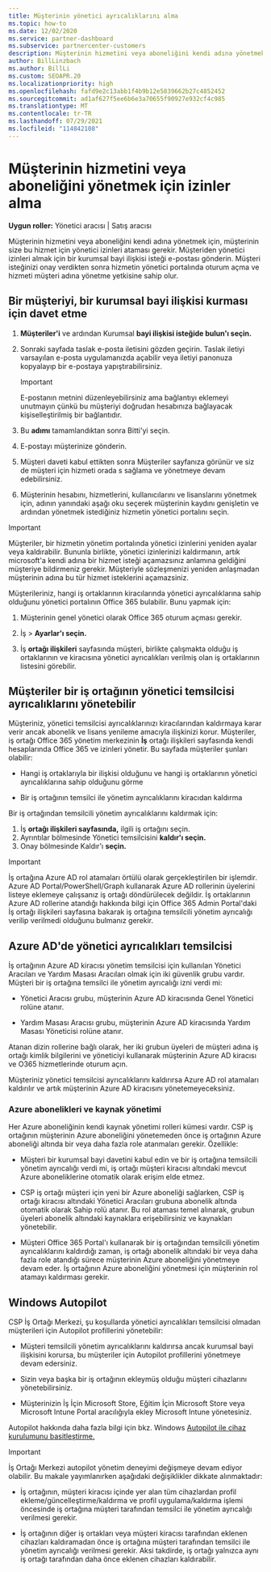 ```yaml
---
title: Müşterinin yönetici ayrıcalıklarını alma
ms.topic: how-to
ms.date: 12/02/2020
ms.service: partner-dashboard
ms.subservice: partnercenter-customers
description: Müşterinin hizmetini veya aboneliğini kendi adına yönetmek için ihtiyacınız olan izinleri alın. İzinlerin nasıl ver edildiğini, iptal edildiğini ve yönetil olduğunu öğrenin.
author: BillLinzbach
ms.author: BillLi
ms.custom: SEOAPR.20
ms.localizationpriority: high
ms.openlocfilehash: fafd9e2c13abb1f4b9b12e5839662b27c4852452
ms.sourcegitcommit: ad1af627f5ee6b6e3a70655f90927e932cf4c985
ms.translationtype: MT
ms.contentlocale: tr-TR
ms.lasthandoff: 07/29/2021
ms.locfileid: "114842108"
---
```

# <a name="obtain-permissions-to-manage-a-customers-service-or-subscription"></a>Müşterinin hizmetini veya aboneliğini yönetmek için izinler alma

**Uygun roller:** Yönetici aracısı | Satış aracısı

Müşterinin hizmetini veya aboneliğini kendi adına yönetmek için, müşterinin size bu hizmet için yönetici izinleri ataması gerekir. Müşteriden yönetici izinleri almak için bir kurumsal bayi ilişkisi isteği e-postası gönderin. Müşteri isteğinizi onay verdikten sonra hizmetin yönetici portalında oturum açma ve hizmeti müşteri adına yönetme yetkisine sahip olur. 

## <a name="invite-a-customer-to-establish-a-reseller-relationship-with-you"></a>Bir müşteriyi, bir kurumsal bayi ilişkisi kurması için davet etme

1.  **Müşteriler'i** ve ardından Kurumsal **bayi ilişkisi isteğide bulun'ı seçin.**

2.  Sonraki sayfada taslak e-posta iletisini gözden geçirin. Taslak iletiyi varsayılan e-posta uygulamanızda açabilir veya iletiyi panonuza kopyalayıp bir e-postaya yapıştırabilirsiniz. 

    >[!IMPORTANT]
    >E-postanın metnini düzenleyebilirsiniz ama bağlantıyı eklemeyi unutmayın çünkü bu müşteriyi doğrudan hesabınıza bağlayacak kişiselleştirilmiş bir bağlantıdır. 
    
3.  Bu **adımı** tamamlandıktan sonra Bitti'yi seçin.

4.  E-postayı müşterinize gönderin.

5.  Müşteri daveti kabul ettikten sonra Müşteriler  sayfanıza görünür ve siz de müşteri için hizmeti orada s sağlama ve yönetmeye devam edebilirsiniz.

6.  Müşterinin hesabını, hizmetlerini, kullanıcılarını ve lisanslarını yönetmek için, adının yanındaki aşağı oku seçerek müşterinin kaydını genişletin ve ardından yönetmek istediğiniz hizmetin yönetici portalını seçin.

>[!IMPORTANT]  
>Müşteriler, bir hizmetin yönetim portalında yönetici izinlerini yeniden ayalar veya kaldırabilir. Bununla birlikte, yönetici izinlerinizi kaldırmanın, artık microsoft'a kendi adına bir hizmet isteği açamazsınız anlamına geldiğini müşteriye bildirmeniz gerekir. Müşteriyle sözleşmenizi yeniden anlaşmadan müşterinin adına bu tür hizmet isteklerini açamazsiniz.

Müşterileriniz, hangi iş ortaklarının kiracılarında yönetici ayrıcalıklarına sahip olduğunu yönetici portalının Office 365 bulabilir. Bunu yapmak için:

1. Müşterinin genel yönetici olarak Office 365 oturum açması gerekir.

2. İş   >  **Ayarlar'ı seçin.**

3. İş **ortağı ilişkileri** sayfasında müşteri, birlikte çalışmakta olduğu iş ortaklarının ve kiracısına yönetici ayrıcalıkları verilmiş olan iş ortaklarının listesini görebilir.

## <a name="customers-can-manage-a-partners-delegated-admin-privileges"></a>Müşteriler bir iş ortağının yönetici temsilcisi ayrıcalıklarını yönetebilir 

Müşteriniz, yönetici temsilcisi ayrıcalıklarınızı kiracılarından kaldırmaya karar verir ancak abonelik ve lisans yenileme amacıyla ilişkinizi korur. Müşteriler, iş ortağı Office 365 yönetim merkezinin **İş** ortağı ilişkileri sayfasında kendi hesaplarında Office 365 ve izinleri yönetir. Bu sayfada müşteriler şunları olabilir:

- Hangi iş ortaklarıyla bir ilişkisi olduğunu ve hangi iş ortaklarının yönetici ayrıcalıklarına sahip olduğunu görme

- Bir iş ortağının temsilci ile yönetim ayrıcalıklarını kiracıdan kaldırma

Bir iş ortağından temsilcili yönetim ayrıcalıklarını kaldırmak için:

1. İş **ortağı ilişkileri sayfasında,** ilgili iş ortağını seçin.
2. Ayrıntılar bölmesinde Yönetici temsilcisini **kaldır'ı seçin.**
3. Onay bölmesinde Kaldır'ı **seçin.**

>[!IMPORTANT]  
>İş ortağına Azure AD rol atamaları örtülü olarak gerçekleştirilen bir işlemdir. Azure AD Portal/PowerShell/Graph kullanarak Azure AD rollerinin üyelerini listeye eklemeye çalışsanız iş ortağı döndürülecek değildir. İş ortaklarının Azure AD rollerine atandığı hakkında bilgi için Office 365 Admin Portal'daki İş ortağı ilişkileri sayfasına bakarak iş ortağına temsilcili yönetim ayrıcalığı verilip verilmedi olduğunu bulmanız gerekir.

## <a name="delegated-admin-privileges-in-azure-ad"></a>Azure AD'de yönetici ayrıcalıkları temsilcisi 

İş ortağının Azure AD kiracısı yönetim temsilcisi için kullanılan Yönetici Aracıları ve Yardım Masası Aracıları olmak için iki güvenlik grubu vardır. Müşteri bir iş ortağına temsilci ile yönetim ayrıcalığı izni verdi mi:

- Yönetici Aracısı grubu, müşterinin Azure AD kiracısında Genel Yönetici rolüne atanır.

- Yardım Masası Aracısı grubu, müşterinin Azure AD kiracısında Yardım Masası Yöneticisi rolüne atanır.

Atanan dizin rollerine bağlı olarak, her iki grubun üyeleri de müşteri adına iş ortağı kimlik bilgilerini ve yöneticiyi kullanarak müşterinin Azure AD kiracısı ve O365 hizmetlerinde oturum açın.

Müşteriniz yönetici temsilcisi ayrıcalıklarını kaldırırsa Azure AD rol atamaları kaldırılır ve artık müşterinin Azure AD kiracısını yönetemeyeceksiniz.

### <a name="azure-subscriptions-and-resource-management"></a>Azure abonelikleri ve kaynak yönetimi

Her Azure aboneliğinin kendi kaynak yönetimi rolleri kümesi vardır. CSP iş ortağının müşterinin Azure aboneliğini yönetemeden önce iş ortağının Azure aboneliği altında bir veya daha fazla role atanmaları gerekir. Özellikle:

- Müşteri bir kurumsal bayi davetini kabul edin ve bir iş ortağına temsilcili yönetim ayrıcalığı verdi mi, iş ortağı müşteri kiracısı altındaki mevcut Azure aboneliklerine otomatik olarak erişim elde etmez.

- CSP iş ortağı müşteri için yeni bir Azure aboneliği sağlarken, CSP iş ortağı kiracısı altındaki Yönetici Aracıları grubuna abonelik altında otomatik olarak Sahip rolü atanır. Bu rol ataması temel alınarak, grubun üyeleri abonelik altındaki kaynaklara erişebilirsiniz ve kaynakları yönetebilir.

- Müşteri Office 365 Portal'ı kullanarak bir iş ortağından temsilcili yönetim ayrıcalıklarını kaldırdığı zaman, iş ortağı abonelik altındaki bir veya daha fazla role atandığı sürece müşterinin Azure aboneliğini yönetmeye devam eder. İş ortağının Azure aboneliğini yönetmesi için müşterinin rol atamayı kaldırması gerekir.

## <a name="windows-autopilot"></a>Windows Autopilot

CSP İş Ortağı Merkezi, şu koşullarda yönetici ayrıcalıkları temsilcisi olmadan müşterileri için Autopilot profillerini yönetebilir: 

- Müşteri temsilcili yönetim ayrıcalıklarını kaldırırsa ancak kurumsal bayi ilişkisini korursa, bu müşteriler için Autopilot profillerini yönetmeye devam edersiniz.

- Sizin veya başka bir iş ortağının ekleymüş olduğu müşteri cihazlarını yönetebilirsiniz. 

- Müşterinizin İş İçin Microsoft Store, Eğitim İçin Microsoft Store veya Microsoft Intune Portal aracılığıyla ekley Microsoft Intune yönetesiniz.

Autopilot hakkında daha fazla bilgi için bkz. Windows [Autopilot ile cihaz kurulumunu basitleştirme.](autopilot.md)

>[!IMPORTANT]  
>İş Ortağı Merkezi autopilot yönetim deneyimi değişmeye devam ediyor olabilir. Bu makale yayımlanırken aşağıdaki değişiklikler dikkate alınmaktadır:

- İş ortağının, müşteri kiracısı içinde yer alan tüm cihazlardan profil ekleme/güncelleştirme/kaldırma ve profil uygulama/kaldırma işlemi öncesinde iş ortağına müşteri tarafından temsilci ile yönetim ayrıcalığı verilmesi gerekir.

- İş ortağının diğer iş ortakları veya müşteri kiracısı tarafından eklenen cihazları kaldıramadan önce iş ortağına müşteri tarafından temsilci ile yönetim ayrıcalığı verilmesi gerekir. Aksi takdirde, iş ortağı yalnızca aynı iş ortağı tarafından daha önce eklenen cihazları kaldırabilir.
